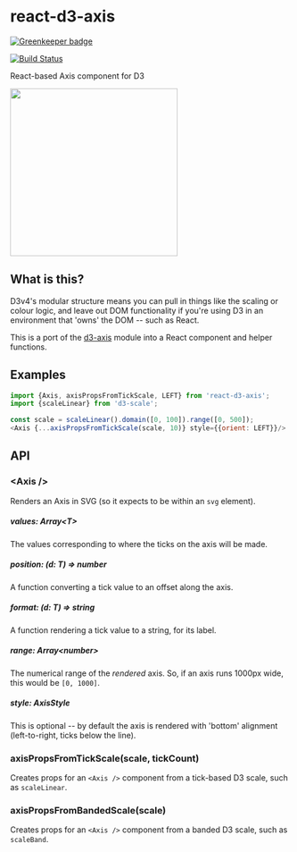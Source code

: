 # react-d3-axis

[![Greenkeeper badge](https://badges.greenkeeper.io/shauns/react-d3-axis.svg)](https://greenkeeper.io/)

[![Build Status](https://travis-ci.org/shauns/react-d3-axis.svg?branch=master)](https://travis-ci.org/shauns/react-d3-axis)

React-based Axis component for D3

<img src="http://i.imgur.com/lfNZ6RN.png" width="300">

## What is this?

D3v4's modular structure means you can pull in things like the scaling or colour logic, and leave out DOM functionality if you're using D3 in an environment that 'owns' the DOM -- such as React.

This is a port of the [d3-axis](https://github.com/d3/d3-axis) module into a React component and helper functions.

## Examples

```js
import {Axis, axisPropsFromTickScale, LEFT} from 'react-d3-axis';
import {scaleLinear} from 'd3-scale';

const scale = scaleLinear().domain([0, 100]).range([0, 500]);
<Axis {...axisPropsFromTickScale(scale, 10)} style={{orient: LEFT}}/>
```
## API

### &lt;Axis />

Renders an Axis in SVG (so it expects to be within an `svg` element).

##### values: Array&lt;T>

The values corresponding to where the ticks on the axis will be made.

##### position: (d: T) => number

A function converting a tick value to an offset along the axis.

##### format: (d: T) => string

A function rendering a tick value to a string, for its label.

##### range: Array&lt;number>

The numerical range of the *rendered* axis. So, if an axis runs 1000px wide, this would be `[0, 1000]`.

##### style: AxisStyle

This is optional -- by default the axis is rendered with 'bottom' alignment (left-to-right, ticks below the line).

### axisPropsFromTickScale(scale, tickCount)

Creates props for an `<Axis />` component from a tick-based D3 scale, such as `scaleLinear`.

### axisPropsFromBandedScale(scale)

Creates props for an `<Axis />` component from a banded D3 scale, such as `scaleBand`.
